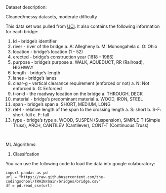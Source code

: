 Dataset description:

Cleaned/messy datasets, moderate difficulty

This data set was pulled from [UCI](https://archive.ics.uci.edu/ml/datasets/Pittsburgh+Bridges). It also contains the following information for each bridge:
1. Id - bridge’s identifier
2. river - river of the bridge
a. A: Allegheny
b. M: Monongahela
c. O: Ohio
3. location - bridge’s location (1 - 52)
4. erected - bridge’s construction year (1818 - 1986)
5. purpose - bridge’s purpose
a. WALK, AQUEDUCT, RR (Railroad), HIGHWAY
6. length - bridge’s length
7. lanes - bridge’s lanes
8. clear-g - vertical clearance requirement (enforced or not)
a. N: Not enforced
b. G: Enforced
9. t-or-d - the roadway location on the bridge
a. THROUGH, DECK
10. material - bridge’s predominant material
a. WOOD, IRON, STEEL
11. span - bridge’s span
a. SHORT, MEDIUM, LONG
12. rel-l - relative length of the span to the crossing length
a. S: short
b. S-F: short-full
c. F: full
13. type - bridge’s type
a. WOOD, SUSPEN (Suspension), SIMPLE-T (Simple Truss), ARCH, CANTILEV
(Cantilever), CONT-T (Continuous Truss)

<br>

ML Algorithms:
1. Classifcation

You can use the following code to load the data into google colaboratory:

```
import pandas as pd
url = "https://raw.githubusercontent.com/the-codingschool/TRAIN/main/bridges/bridge.csv"
df = pd.read_csv(url)
```
